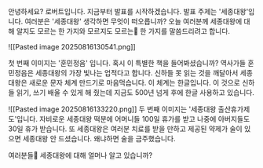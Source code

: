 안녕하세요? 로버트입니다. 지금부터 발표를 시작하겠습니다. 발표 주제는 '세종대왕'입니다. 여러분은 '세종대왕' 생각하면 무엇이 떠오릅니까? 오늘 여러분께 세종대왕에 대해 알지도 모르는 한 가지와 모르지도 모르는 한 가지를 말씀드리려고 합니다.

![[Pasted image 20250816130541.png]]

첫 번째 이미지는 '훈민정음' 입니다. 혹시 이 특별한 책을 들어봐셨습니까? 역사가들 훈민정음은 세종대왕의 가장 빛나는 업적다고 합니다. 신하들 못 읽는 것을 깨달아서 세종대왕은 새로운 문자 체계 만드기로 마음먹습니다. 이 체계는 한글입니다. 이 것으로 신하들 읽기, 쓰기 배울 수 있게 해 줬는데 지금도 500년 넘게 후에 한글 사용하고 있습니다.

![[Pasted image 20250816133220.png]]
두 번째 이미지는 '세종대왕 출산휴가제도'입니다. 자비로운 세종대왕 떡분에 어머니들 100일 휴가를 받고 나중에 아버지들도 30일 휴가 받습니다. 또 세종대왕은 여러분 치료를 받을 만하고 제공된 약제가 술이 있으면 세종대왕 안 드셨습니다. 왜냐하면 술을 금주했습니다.

여러분들 세종대왕에 대해 얼머나 알고 있습니까? 